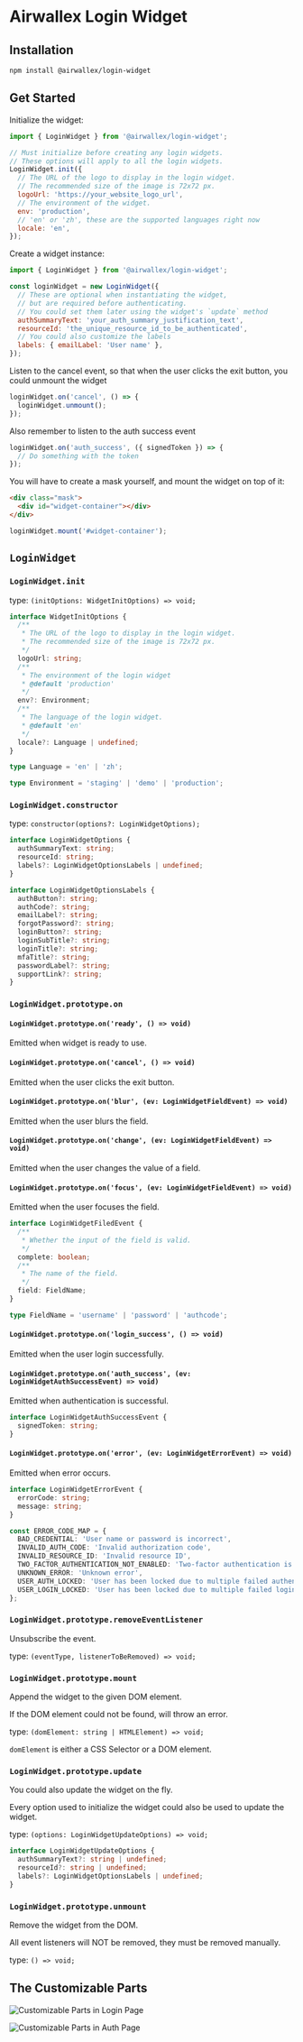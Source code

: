 # Airwallex Login Widget

## Installation

```shell
npm install @airwallex/login-widget
```

## Get Started

Initialize the widget:

```js
import { LoginWidget } from '@airwallex/login-widget';

// Must initialize before creating any login widgets.
// These options will apply to all the login widgets.
LoginWidget.init({
  // The URL of the logo to display in the login widget.
  // The recommended size of the image is 72x72 px.
  logoUrl: 'https://your_website_logo_url',
  // The environment of the widget.
  env: 'production',
  // 'en' or 'zh', these are the supported languages right now
  locale: 'en',
});
```

Create a widget instance:

```js
import { LoginWidget } from '@airwallex/login-widget';

const loginWidget = new LoginWidget({
  // These are optional when instantiating the widget,
  // but are required before authenticating.
  // You could set them later using the widget's `update` method
  authSummaryText: 'your_auth_summary_justification_text',
  resourceId: 'the_unique_resource_id_to_be_authenticated',
  // You could also customize the labels
  labels: { emailLabel: 'User name' },
});
```

Listen to the cancel event, so that when the user clicks the exit button, you could unmount the widget

```js
loginWidget.on('cancel', () => {
  loginWidget.unmount();
});
```

Also remember to listen to the auth success event

```js
loginWidget.on('auth_success', ({ signedToken }) => {
  // Do something with the token
});
```

You will have to create a mask yourself, and mount the widget on top of it:

```html
<div class="mask">
  <div id="widget-container"></div>
</div>
```

```js
loginWidget.mount('#widget-container');
```

## `LoginWidget`

### `LoginWidget.init`

type: `(initOptions: WidgetInitOptions) => void;`

```typescript
interface WidgetInitOptions {
  /**
   * The URL of the logo to display in the login widget.
   * The recommended size of the image is 72x72 px.
   */
  logoUrl: string;
  /**
   * The environment of the login widget
   * @default 'production'
   */
  env?: Environment;
  /**
   * The language of the login widget.
   * @default 'en'
   */
  locale?: Language | undefined;
}

type Language = 'en' | 'zh';

type Environment = 'staging' | 'demo' | 'production';
```

### `LoginWidget.constructor`

type: `constructor(options?: LoginWidgetOptions);`

```typescript
interface LoginWidgetOptions {
  authSummaryText: string;
  resourceId: string;
  labels?: LoginWidgetOptionsLabels | undefined;
}

interface LoginWidgetOptionsLabels {
  authButton?: string;
  authCode?: string;
  emailLabel?: string;
  forgotPassword?: string;
  loginButton?: string;
  loginSubTitle?: string;
  loginTitle?: string;
  mfaTitle?: string;
  passwordLabel?: string;
  supportLink?: string;
}
```

### `LoginWidget.prototype.on`

#### `LoginWidget.prototype.on('ready', () => void)`

Emitted when widget is ready to use.

#### `LoginWidget.prototype.on('cancel', () => void)`

Emitted when the user clicks the exit button.

#### `LoginWidget.prototype.on('blur', (ev: LoginWidgetFieldEvent) => void)`

Emitted when the user blurs the field.

#### `LoginWidget.prototype.on('change', (ev: LoginWidgetFieldEvent) => void)`

Emitted when the user changes the value of a field.

#### `LoginWidget.prototype.on('focus', (ev: LoginWidgetFieldEvent) => void)`

Emitted when the user focuses the field.

```typescript
interface LoginWidgetFiledEvent {
  /**
   * Whether the input of the field is valid.
   */
  complete: boolean;
  /**
   * The name of the field.
   */
  field: FieldName;
}

type FieldName = 'username' | 'password' | 'authcode';
```

#### `LoginWidget.prototype.on('login_success', () => void)`

Emitted when the user login successfully.

#### `LoginWidget.prototype.on('auth_success', (ev: LoginWidgetAuthSuccessEvent) => void)`

Emitted when authentication is successful.

```typescript
interface LoginWidgetAuthSuccessEvent {
  signedToken: string;
}
```

#### `LoginWidget.prototype.on('error', (ev: LoginWidgetErrorEvent) => void)`

Emitted when error occurs.

```typescript
interface LoginWidgetErrorEvent {
  errorCode: string;
  message: string;
}

const ERROR_CODE_MAP = {
  BAD_CREDENTIAL: 'User name or password is incorrect',
  INVALID_AUTH_CODE: 'Invalid authorization code',
  INVALID_RESOURCE_ID: 'Invalid resource ID',
  TWO_FACTOR_AUTHENTICATION_NOT_ENABLED: 'Two-factor authentication is not enabled',
  UNKNOWN_ERROR: 'Unknown error',
  USER_AUTH_LOCKED: 'User has been locked due to multiple failed authentication attempts',
  USER_LOGIN_LOCKED: 'User has been locked due to multiple failed login attempts',
};
```

### `LoginWidget.prototype.removeEventListener`

Unsubscribe the event.

type: `(eventType, listenerToBeRemoved) => void;`

### `LoginWidget.prototype.mount`

Append the widget to the given DOM element.

If the DOM element could not be found, will throw an error.

type: `(domElement: string | HTMLElement) => void;`

`domElement` is either a CSS Selector or a DOM element.

### `LoginWidget.prototype.update`

You could also update the widget on the fly.

Every option used to initialize the widget could also be used to update the widget.

type: `(options: LoginWidgetUpdateOptions) => void;`

```typescript
interface LoginWidgetUpdateOptions {
  authSummaryText?: string | undefined;
  resourceId?: string | undefined;
  labels?: LoginWidgetOptionsLabels | undefined;
}
```

### `LoginWidget.prototype.unmount`

Remove the widget from the DOM.

All event listeners will NOT be removed, they must be removed manually.

type: `() => void;`

## The Customizable Parts

![Customizable Parts in Login Page](assets/customizable-parts-login.png)

![Customizable Parts in Auth Page](assets/customizable-parts-auth.png)
